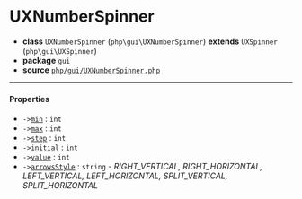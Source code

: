 # UXNumberSpinner

- **class** `UXNumberSpinner` (`php\gui\UXNumberSpinner`) **extends** `UXSpinner` (`php\gui\UXSpinner`)
- **package** `gui`
- **source** [`php/gui/UXNumberSpinner.php`](./src/main/resources/JPHP-INF/sdk/php/gui/UXNumberSpinner.php)


---

#### Properties

- `->`[`min`](#prop-min) : `int`
- `->`[`max`](#prop-max) : `int`
- `->`[`step`](#prop-step) : `int`
- `->`[`initial`](#prop-initial) : `int`
- `->`[`value`](#prop-value) : `int`
- `->`[`arrowsStyle`](#prop-arrowsstyle) : `string` - _RIGHT_VERTICAL, RIGHT_HORIZONTAL, LEFT_VERTICAL, LEFT_HORIZONTAL, SPLIT_VERTICAL, SPLIT_HORIZONTAL_